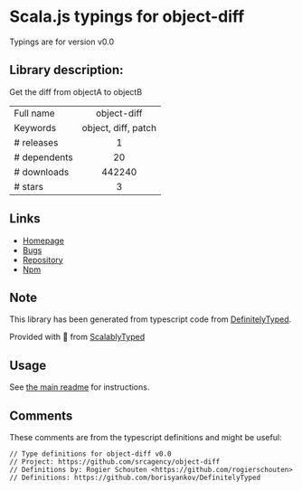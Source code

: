 
# Scala.js typings for object-diff

Typings are for version v0.0

## Library description:
Get the diff from objectA to objectB

|                    |                 |
| ------------------ | :-------------: |
| Full name          | object-diff |
| Keywords           | object, diff, patch |
| # releases         | 1 |
| # dependents       | 20 |
| # downloads        | 442240 |
| # stars            | 3 |

## Links
- [Homepage](https://github.com/srcagency/object-diff#readme)
- [Bugs](https://github.com/srcagency/object-diff/issues)
- [Repository](https://github.com/srcagency/object-diff)
- [Npm](https://www.npmjs.com/package/object-diff)
    


## Note
This library has been generated from typescript code from [DefinitelyTyped](https://definitelytyped.org).

Provided with :purple_heart: from [ScalablyTyped](https://github.com/oyvindberg/ScalablyTyped)

## Usage
See [the main readme](../../readme.md) for instructions.

## Comments

These comments are from the typescript definitions and might be useful:
```
// Type definitions for object-diff v0.0
// Project: https://github.com/srcagency/object-diff
// Definitions by: Rogier Schouten <https://github.com/rogierschouten>
// Definitions: https://github.com/borisyankov/DefinitelyTyped

```


